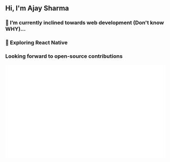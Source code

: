 ## Hi, I'm Ajay Sharma
### 🔭 I’m currently inclined towards web development (Don't know WHY)...
### 🤔 Exploring React Native
### Looking forward to open-source contributions

<!--![Cool Dude's GitHub stats](https://github-readme-stats.vercel.app/api?username=ajshrmaofficial&theme=github_dark&show_icons=true&include_all_commits=false)-->
![](https://raw.githubusercontent.com/ajshrmaofficial/GitHub-Statistics/master/generated/overview.svg#gh-dark-mode-only)
<!--![](https://raw.githubusercontent.com/linuxdecoded/GitHub-Statistics/master/generated/languages.svg#gh-dark-mode-only)-->
<!--
**LinuxDecoded/LinuxDecoded** is a ✨ _special_ ✨ repository because its `README.md` (this file) appears on your GitHub profile.

Here are some ideas to get you started:

- 🔭 I’m currently working on ...
- 🌱 I’m currently learning ...
- 👯 I’m looking to collaborate on ...
- 🤔 I’m looking for help with ...
- 💬 Ask me about ...
- 📫 How to reach me: ...
- 😄 Pronouns: ...
- ⚡ Fun fact: ...
-->
